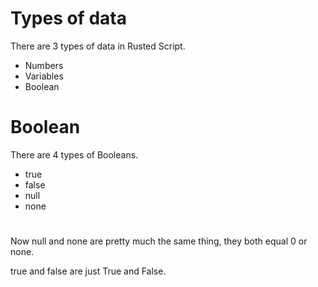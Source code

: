 # Types of data
There are 3 types of data in Rusted Script.
- Numbers
- Variables
- Boolean

# Boolean
There are 4 types of Booleans.
- true
- false
- null
- none

#
Now null and none are pretty much the same thing, they both equal 0 or none.

true and false are just True and False.
